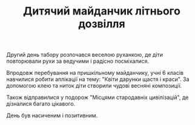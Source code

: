﻿---
title: Дитячий майданчик літнього дозвілля
---

Другий день табору розпочався веселою руханкою, де діти повторювали рухи за ведучими і радісно посміхалися.

Впродовж перебування на пришкільному майданчику, учні 6 класів навчилися робити аплікації на тему: "Квіти дарунки щастя і краси". За допомогою клею та ниток діти створили чудові весняні композиції.

Також відправилися у подорож "Місцями стародавніх цивілізацій", де дізналися багато цікавого.

День був насиченим і позитивним.

<slideshow />
